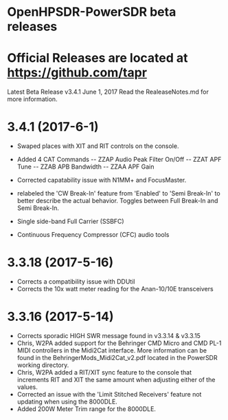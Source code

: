 # OpenHPSDR-PowerSDR beta releases
# Official Releases are located at https://github.com/tapr

Latest Beta Release v3.4.1 June 1, 2017
Read the RealeaseNotes.md for more information.
# 3.4.1 (2017-6-1)
- Swaped places with XIT and RIT controls on the console.
- Added 4 CAT Commands
 -- ZZAP Audio Peak Filter On/Off
 -- ZZAT APF Tune
 -- ZZAB APB Bandwidth
 -- ZZAA APF Gain
- Corrected capatability issue with N1MM+ and FocusMaster.
- relabeled the 'CW Break-In' feature from 'Enabled' to 'Semi Break-In' to better describe the actual behavior. Toggles between Full Break-In and Semi Break-In.

- Single side-band Full Carrier (SSBFC)
- Continuous Frequency Compressor (CFC) audio tools

# 3.3.18 (2017-5-16)
- Corrects a compatibility issue with DDUtil
- Corrects the 10x watt meter reading for the Anan-10/10E transceivers


# 3.3.16 (2017-5-14)
- Corrects sporadic HIGH SWR message found in v3.3.14 & v3.3.15
- Chris, W2PA added support for the Behringer CMD Micro and CMD PL-1 MIDI controllers in the Midi2Cat interface. More information can be found in the BehringerMods_Midi2Cat_v2.pdf located in the PowerSDR working directory.
- Chris, W2PA added a RIT/XIT sync feature to the console that increments RIT and XIT the same amount when adjusting either of the values.
- Corrected an issue with the 'Limit Stitched Receivers' feature not updating when using the 8000DLE.
- Added 200W Meter Trim range for the 8000DLE.
